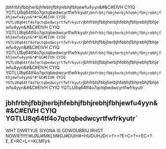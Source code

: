 jbhfrbhjfbbjherbjhfebhjfbhjrebhjfbhjewfu4yyn&*#*&C#EIVH CYIQ YGTLU8q64tf4o7qctqbedwcyrtfwfrkyutr`jbhfrbhjfbbjherbjhfebhjfbhjrebhjfbhjewfu4yyn&*#*&C#EIVH CYIQ YGTLU8q64tf4o7qctqbedwcyrtfwfrkyutr`jbhfrbhjfbbjherbjhfebhjfbhjrebhjfbhjewfu4yyn&*#*&C#EIVH CYIQ YGTLU8q64tf4o7qctqbedwcyrtfwfrkyutr`jbhfrbhjfbbjherbjhfebhjfbhjrebhjfbhjewfu4yyn&*#*&C#EIVH CYIQ YGTLU8q64tf4o7qctqbedwcyrtfwfrkyutr`jbhfrbhjfbbjherbjhfebhjfbhjrebhjfbhjewfu4yyn&*#*&C#EIVH CYIQ YGTLU8q64tf4o7qctqbedwcyrtfwfrkyutr`jbhfrbhjfbbjherbjhfebhjfbhjrebhjfbhjewfu4yyn&*#*&C#EIVH CYIQ YGTLU8q64tf4o7qctqbedwcyrtfwfrkyutr`jbhfrbhjfbbjherbjhfebhjfbhjrebhjfbhjewfu4yyn&*#*&C#EIVH CYIQ YGTLU8q64tf4o7qctqbedwcyrtfwfrkyutr`jbhfrbhjfbbjherbjhfebhjfbhjrebhjfbhjewfu4yyn&*#*&C#EIVH CYIQ YGTLU8q64tf4o7qctqbedwcyrtfwfrkyutr`jbhfrbhjfbbjherbjhfebhjfbhjrebhjfbhjewfu4yyn&*#*&C#EIVH CYIQ YGTLU8q64tf4o7qctqbedwcyrtfwfrkyutr`



## 
## jbhfrbhjfbbjherbjhfebhjfbhjrebhjfbhjewfu4yyn&*#*&C#EIVH CYIQ YGTLU8q64tf4o7qctqbedwcyrtfwfrkyutr`




WHT DWRTYJE SIYGNA IS GDWOUBRIU IRHGT NOWIE!!!!!!!#IJNJ#MKLM#DJ#DUIH#*HUDUHJD<>?>>?E>C>?<>EC>?E,.E<RC<L<>KLMFjrk
